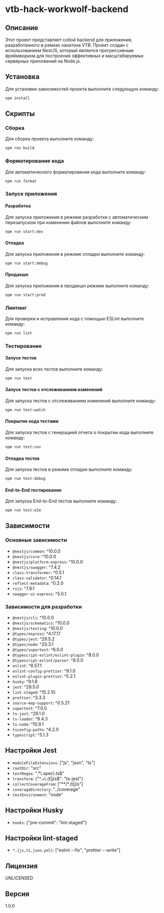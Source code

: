 # vtb-hack-workwolf-backend

## Описание

Этот проект представляет собой backend для приложения, разработанного в рамках хакатона VTB. Проект создан с использованием NestJS, который является прогрессивным фреймворком для построения эффективных и масштабируемых серверных приложений на Node.js.

## Установка

Для установки зависимостей проекта выполните следующую команду:

```bash
npm install
```

## Скрипты

### Сборка

Для сборки проекта выполните команду:

```bash
npm run build
```

### Форматирование кода

Для автоматического форматирования кода выполните команду:

```bash
npm run format
```

### Запуск приложения

#### Разработка

Для запуска приложения в режиме разработки с автоматическим перезапуском при изменении файлов выполните команду:

```bash
npm run start:dev
```

#### Отладка

Для запуска приложения в режиме отладки выполните команду:

```bash
npm run start:debug
```

#### Продакшн

Для запуска приложения в продакшн режиме выполните команду:

```bash
npm run start:prod
```

### Линтинг

Для проверки и исправления кода с помощью ESLint выполните команду:

```bash
npm run lint
```

### Тестирование

#### Запуск тестов

Для запуска всех тестов выполните команду:

```bash
npm run test
```

#### Запуск тестов с отслеживанием изменений

Для запуска тестов с отслеживанием изменений выполните команду:

```bash
npm run test:watch
```

#### Покрытие кода тестами

Для запуска тестов с генерацией отчета о покрытии кода выполните команду:

```bash
npm run test:cov
```

#### Отладка тестов

Для запуска тестов в режиме отладки выполните команду:

```bash
npm run test:debug
```

#### End-to-End тестирование

Для запуска End-to-End тестов выполните команду:

```bash
npm run test:e2e
```

## Зависимости

### Основные зависимости

- `@nestjs/common`: ^10.0.0
- `@nestjs/core`: ^10.0.0
- `@nestjs/platform-express`: ^10.0.0
- `@nestjs/swagger`: ^7.4.2
- `class-transformer`: ^0.5.1
- `class-validator`: ^0.14.1
- `reflect-metadata`: ^0.2.0
- `rxjs`: ^7.8.1
- `swagger-ui-express`: ^5.0.1

### Зависимости для разработки

- `@nestjs/cli`: ^10.0.0
- `@nestjs/schematics`: ^10.0.0
- `@nestjs/testing`: ^10.0.0
- `@types/express`: ^4.17.17
- `@types/jest`: ^29.5.2
- `@types/node`: ^20.3.1
- `@types/supertest`: ^6.0.0
- `@typescript-eslint/eslint-plugin`: ^8.0.0
- `@typescript-eslint/parser`: ^8.0.0
- `eslint`: ^8.57.1
- `eslint-config-prettier`: ^9.1.0
- `eslint-plugin-prettier`: ^5.2.1
- `husky`: ^9.1.6
- `jest`: ^29.5.0
- `lint-staged`: ^15.2.10
- `prettier`: ^3.3.3
- `source-map-support`: ^0.5.21
- `supertest`: ^7.0.0
- `ts-jest`: ^29.1.0
- `ts-loader`: ^9.4.3
- `ts-node`: ^10.9.1
- `tsconfig-paths`: ^4.2.0
- `typescript`: ^5.1.3

## Настройки Jest

- `moduleFileExtensions`: ["js", "json", "ts"]
- `rootDir`: "src"
- `testRegex`: ".\*\\.spec\\.ts$"
- `transform`: {"^.+\\.(t|j)s$": "ts-jest"}
- `collectCoverageFrom`: ["**/*.(t|j)s"]
- `coverageDirectory`: "../coverage"
- `testEnvironment`: "node"

## Настройки Husky

- `hooks`: {"pre-commit": "lint-staged"}

## Настройки lint-staged

- `*.{js,ts,json,yml}`: ["eslint --fix", "prettier --write"]

## Лицензия

UNLICENSED

## Версия

1.0.0
